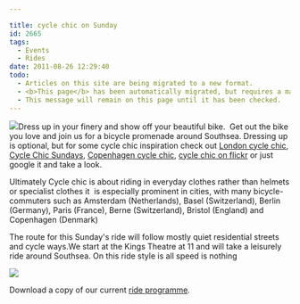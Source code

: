 ```yaml
---

title: cycle chic on Sunday
id: 2665
tags:
  - Events
  - Rides
date: 2011-08-26 12:29:40
todo:
  - Articles on this site are being migrated to a new format.
  - <b>This page</b> has been automatically migrated, but requires a manual check-&amp;-tune to ensure the format and links all work as expected.
  - This message will remain on this page until it has been checked.
---
```


[![](http://www.pompeybug.co.uk/wp-content/uploads/2011/08/5898638167_d4a112563e_b1-150x150.jpg)](http://www.pompeybug.co.uk/2011/08/cycle-chic-on-sunday/5898638167_d4a112563e_b-2/)Dress up in your finery and show off your beautiful bike.  Get out the bike you love and join us for a bicycle promenade around Southsea. Dressing up is optional, but for some cycle chic inspiration check out [London cycle chic](http://londoncyclechic.blogspot.com/search/label/Cycle%20fashion%20 "London cycle chic"), [Cycle Chic Sundays](http://www.cyclechicsundays.com/ "Cycle chic sundays"), [Copenhagen cycle chic](http://www.copenhagencyclechic.com/ "copenhagen"), [cycle chic on flickr](http://www.flickr.com/photos/16nine/sets/72157594400316816/ "flickr") or just google it and take a look.

Ultimately Cycle chic is about riding in everyday clothes rather than helmets or specialist clothes it  is especially prominent in cities, with many bicycle-commuters such as Amsterdam (Netherlands), Basel (Switzerland), Berlin (Germany), Paris (France), Berne (Switzerland), Bristol (England) and Copenhagen (Denmark)

The route for this Sunday's ride will follow mostly quiet residential streets and cycle ways.We start at the Kings Theatre at 11 and will take a leisurely ride around Southsea. On this ride style is all speed is nothing![![](http://www.pompeybug.co.uk/wp-content/uploads/2011/08/vintagebikesald-150x150.jpg)](http://www.pompeybug.co.uk/2011/08/cycle-chic-on-sunday/vintagebikesald/)

[![](http://www.pompeybug.co.uk/wp-content/uploads/2011/08/pashley-poppy-hybrid-bike-PINK1-150x150.jpg)](http://www.pompeybug.co.uk/2011/08/cycle-chic-on-sunday/pashley-poppy-hybrid-bike-pink-2/)






Download a copy of our current [ride programme](../wp-content/uploads/2011/08/Portsmouth-Cycle-Forum-Ride-programme-2011.pdf "Portsmouth Cycle forum ride programme july-October 2011").